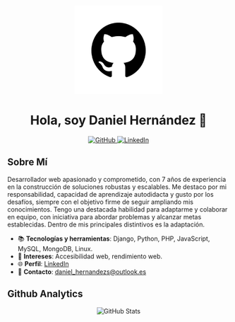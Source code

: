 <p align="center">
  <img src="https://github.com/danielschez/danielschez/raw/main/github.png" alt="Mi Imagen" width="200"/>
</p>

<h1 align="center">Hola, soy Daniel Hernández 👋</h1>

<p align="center">
  <a href="https://github.com/danielschez">
    <img src="https://img.shields.io/badge/GitHub-GitHub-White?labelColor=gray&style=flat&logo=GitHub&logoColor=black" alt="GitHub"/>
  </a>
  <a href="https://www.linkedin.com/in/daniel-hernandez-sanchez/">
    <img src="https://img.shields.io/badge/LinkedIn-LinkedIn-White?labelColor=blue&style=flat&logo=Linkedin&logoColor=white" alt="LinkedIn"/>
  </a>
</p>

## Sobre Mí

Desarrollador web apasionado y comprometido, con  7 años de experiencia en la construcción de soluciones robustas y escalables. Me destaco por mi responsabilidad, capacidad de aprendizaje autodidacta y gusto por los desafíos, siempre con el objetivo firme de seguir ampliando mis conocimientos. Tengo una destacada habilidad para adaptarme y colaborar en equipo, con iniciativa para abordar problemas y alcanzar metas establecidas. Dentro de mis principales distintivos es la adaptación.

- 📚 **Tecnologías y herramientas**: Django, Python, PHP, JavaScript, MySQL, MongoDB, Linux.
- 🌟 **Intereses**: Accesibilidad web, rendimiento web.
- 🌐 **Perfil**: [LinkedIn](https://www.linkedin.com/in/daniel-hernandez-sanchez/)
- 📧 **Contacto**: [daniel_hernandezs@outlook.es](mailto:daniel_hernandezs@outlook.es)

## Github Analytics
<p align="center">
  <img src="https://github-readme-stats.vercel.app/api?username=danielschez&show_icons=true&theme=radical" alt="GitHub Stats"/>
</p>


